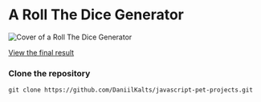 # A Roll The Dice Generator

![Cover of a Roll The Dice Generator](https://github.com/DaniilKalts/javascript-pet-projects/assets/109500182/1e5f472f-4783-4dd4-8556-a87ab62486b9)

[View the final result](https://roll-the-dice-kd.netlify.app/)

### Clone the repository

```
git clone https://github.com/DaniilKalts/javascript-pet-projects.git
```
